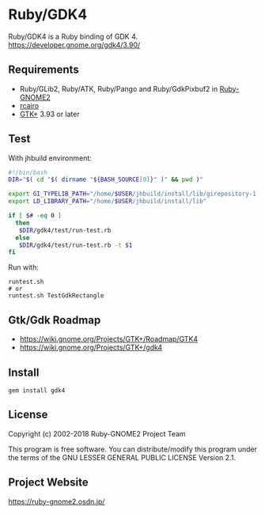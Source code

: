 # Ruby/GDK4

Ruby/GDK4 is a Ruby binding of GDK 4.
https://developer.gnome.org/gdk4/3.90/

## Requirements

* Ruby/GLib2, Ruby/ATK, Ruby/Pango and Ruby/GdkPixbuf2 in
  [Ruby-GNOME2](https://ruby-gnome2.osdn.jp/)
* [rcairo](https://github.com/rcairo/rcairo)
* [GTK+](https://www.gtk.org/) 3.93 or later

## Test

With jhbuild environment:

```bash
#!/bin/bash
DIR="$( cd "$( dirname "${BASH_SOURCE[0]}" )" && pwd )"

export GI_TYPELIB_PATH="/home/$USER/jhbuild/install/lib/girepository-1.0"
export LD_LIBRARY_PATH="/home/$USER/jhbuild/install/lib"

if [ $# -eq 0 ]
  then
   $DIR/gdk4/test/run-test.rb
  else
   $DIR/gdk4/test/run-test.rb -t $1
fi
```

Run with:

```
runtest.sh
# or
runtest.sh TestGdkRectangle
```

## Gtk/Gdk Roadmap

* https://wiki.gnome.org/Projects/GTK+/Roadmap/GTK4
* https://wiki.gnome.org/Projects/GTK+/gdk4

## Install

    gem install gdk4

## License

Copyright (c) 2002-2018 Ruby-GNOME2 Project Team

This program is free software. You can distribute/modify this program
under the terms of the GNU LESSER GENERAL PUBLIC LICENSE Version 2.1.

## Project Website

https://ruby-gnome2.osdn.jp/

